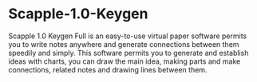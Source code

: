 # Scapple-1.0-Keygen
Scapple 1.0 Keygen Full is an easy-to-use virtual paper software permits you to write notes anywhere and generate connections between them speedily and simply. This software permits you to generate and establish ideas with charts, you can draw the main idea, making parts and make connections, related notes and drawing lines between them. 
